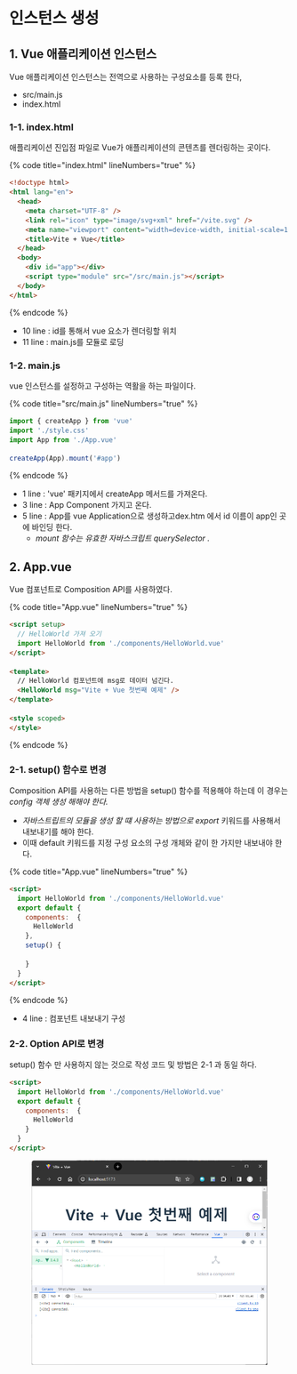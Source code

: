 # 인스턴스 생성



## 1. Vue 애플리케이션 인스턴스

Vue 애플리케이션 인스턴스는 전역으로 사용하는 구성요소를 등록 한다,

* src/main.js
* index.html&#x20;

### 1-1. index.html&#x20;

애플리케이션 진입점 파일로 Vue가 애플리케이션의 콘텐츠를 렌더링하는 곳이다.

{% code title="index.html" lineNumbers="true" %}
```html
<!doctype html>
<html lang="en">
  <head>
    <meta charset="UTF-8" />
    <link rel="icon" type="image/svg+xml" href="/vite.svg" />
    <meta name="viewport" content="width=device-width, initial-scale=1.0" />
    <title>Vite + Vue</title>
  </head>
  <body>
    <div id="app"></div>
    <script type="module" src="/src/main.js"></script>
  </body>
</html>

```
{% endcode %}

* 10 line :  id를 통해서 vue 요소가 렌더링할 위치
* 11 line : main.js를 모듈로 로딩&#x20;

### 1-2. main.js

vue 인스턴스를 설정하고 구성하는 역활을 하는 파일이다.

{% code title="src/main.js" lineNumbers="true" %}
```javascript
import { createApp } from 'vue'
import './style.css'
import App from './App.vue'

createApp(App).mount('#app')
```
{% endcode %}

* 1 line : 'vue' 패키지에서 createApp 메서드를 가져온다.
* 3 line : App Component 가지고 온다.
* 5 line :  App를  vue Application으로 생성하고dex.htm 에서 id 이름이 app인 곳에 바인딩 한다.
  * _mount 함수는 유효한 자바스크립트 querySelector ._

## 2. App.vue

Vue 컴포넌트로 Composition API를 사용하였다.

{% code title="App.vue" lineNumbers="true" %}
```html
<script setup>
  // HelloWorld 가져 오기
  import HelloWorld from './components/HelloWorld.vue'
</script>

<template>
  // HelloWorld 컴포넌트에 msg로 데이터 넘긴다.
  <HelloWorld msg="Vite + Vue 첫번째 예제" />
</template>

<style scoped>
</style>
```
{% endcode %}

### 2-1. setup() 함수로 변경

Composition API를 사용하는 다른 방법을 setup() 함수를 적용해야 하는데 이 경우는 _config 객체 생성 해해야 한다._ &#x20;

* _자바스트립트의 모듈을 생성 할 떄 사용하는 방법으로 export_ 키워드를 사용해서 내보내기를 해야 한다.
* 이때 default 키워드를 지정 구성 요소의 구성 개체와 같이 한 가지만 내보내야 한다.

{% code title="App.vue" lineNumbers="true" %}
```html
<script>
  import HelloWorld from './components/HelloWorld.vue'
  export default {
    components:  {
      HelloWorld
    },
    setup() {

    }
  }
</script>
```
{% endcode %}

* 4 line : 컴포넌트 내보내기 구성&#x20;

### 2-2. Option API로 변경

setup() 함수 만 사용하지 않는 것으로 작성 코드 및 방법은 2-1 과 동일 하다.

```html
<script>
  import HelloWorld from './components/HelloWorld.vue'
  export default {
    components:  {
      HelloWorld
    }
  }
</script>
```

<figure><img src="../../.gitbook/assets/image (10).png" alt="" width="563"><figcaption></figcaption></figure>
